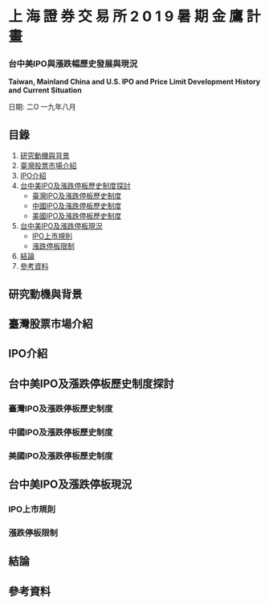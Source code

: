 # 上 海 證 券 交 易 所 2 0 1 9 暑 期 金 鷹 計 畫
### 台中美IPO與漲跌幅歷史發展與現況
**Taiwan, Mainland China and U.S. IPO and Price Limit Development History and Current Situation**

日期: 二O 一九年八月 

## 目錄
1. [研究動機與背景](#研究動機與背景)
2. [臺灣股票市場介紹](#臺灣股票市場介紹)
3. [IPO介紹](#IPO介紹)
4. [台中美IPO及漲跌停板歷史制度探討](#台中美IPO及漲跌停板歷史制度探討)
    - [臺灣IPO及漲跌停板歷史制度](#臺灣IPO及漲跌停板歷史制度)
    - [中國IPO及漲跌停板歷史制度](#中國IPO及漲跌停板歷史制度)
    - [美國IPO及漲跌停板歷史制度](#美國IPO及漲跌停板歷史制度)
5. [台中美IPO及漲跌停板現況](#台中美IPO及漲跌停板現況)
    - [IPO上市規則](#IPO上市規則)
    - [漲跌停板限制](#漲跌停板限制)
6. [結論](#結論)
7. [參考資料](#參考資料)

## 研究動機與背景

## 臺灣股票市場介紹

## IPO介紹

## 台中美IPO及漲跌停板歷史制度探討
### 臺灣IPO及漲跌停板歷史制度

### 中國IPO及漲跌停板歷史制度

### 美國IPO及漲跌停板歷史制度

## 台中美IPO及漲跌停板現況
### IPO上市規則

### 漲跌停板限制

## 結論

## 參考資料
